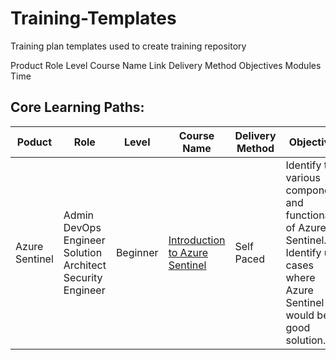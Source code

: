 # Training-Templates
Training plan templates used to create training repository

Product	Role	Level	Course Name	Link	Delivery Method	Objectives	Modules	Time
## Core Learning Paths:
| Poduct | Role | Level | Course Name | Delivery Method | Objectives | Modules | Time |
|--|--|--|--------|--|--|--|--|
| Azure Sentinel | Admin DevOps Engineer Solution Architect Security Engineer |	Beginner | [Introduction to Azure Sentinel](https://docs.microsoft.com/en-us/learn/modules/intro-to-azure-sentinel/)| Self Paced |	Identify the various components and functionality of Azure Sentinel. Identify use cases where Azure Sentinel would be a good solution. | Introduction. What is Azure Sentinel? How Azure Sentinel works. When to use Azure Sentinel. Knowledge check. Summary | 30 min |
 